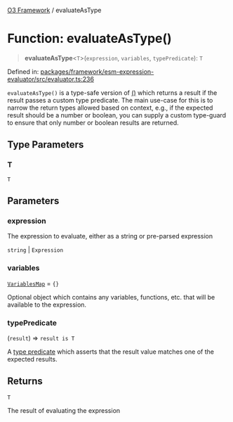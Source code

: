 [O3 Framework](../API.md) / evaluateAsType

# Function: evaluateAsType()

> **evaluateAsType**\<`T`\>(`expression`, `variables`, `typePredicate`): `T`

Defined in: [packages/framework/esm-expression-evaluator/src/evaluator.ts:236](https://github.com/habeshabro/openmrs-esm-core/blob/main/packages/framework/esm-expression-evaluator/src/evaluator.ts#L236)

`evaluateAsType()` is a type-safe version of [()](evaluate.md) which returns a result if the result
passes a custom type predicate. The main use-case for this is to narrow the return types allowed based on
context, e.g., if the expected result should be a number or boolean, you can supply a custom type-guard
to ensure that only number or boolean results are returned.

## Type Parameters

### T

`T`

## Parameters

### expression

The expression to evaluate, either as a string or pre-parsed expression

`string` | `Expression`

### variables

[`VariablesMap`](../type-aliases/VariablesMap.md) = `{}`

Optional object which contains any variables, functions, etc. that will be available to
 the expression.

### typePredicate

(`result`) => `result is T`

A [type predicate](https://www.typescriptlang.org/docs/handbook/2/narrowing.html#using-type-predicates)
 which asserts that the result value matches one of the expected results.

## Returns

`T`

The result of evaluating the expression
